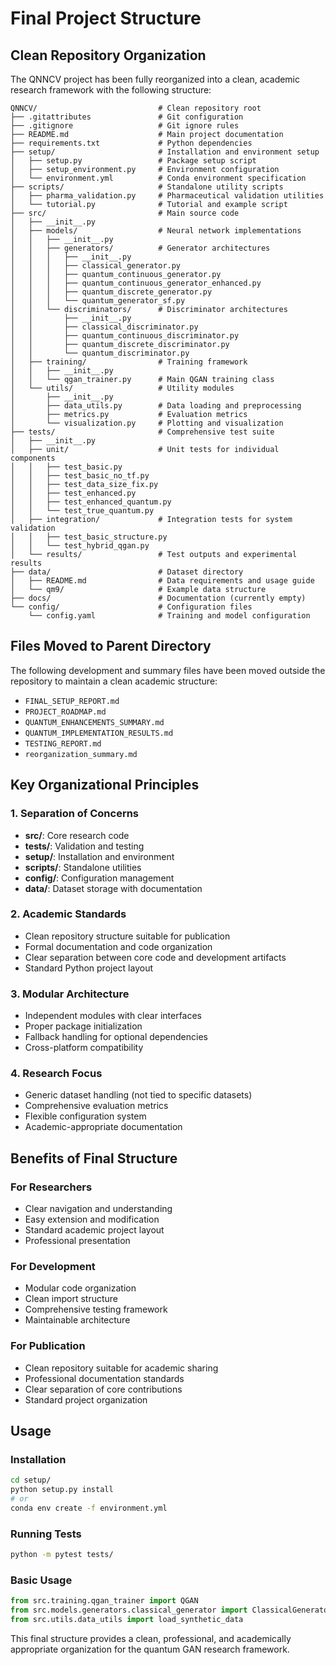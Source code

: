 # Final Project Structure

## Clean Repository Organization

The QNNCV project has been fully reorganized into a clean, academic research framework with the following structure:

```
QNNCV/                           # Clean repository root
├── .gitattributes               # Git configuration
├── .gitignore                   # Git ignore rules
├── README.md                    # Main project documentation
├── requirements.txt             # Python dependencies
├── setup/                       # Installation and environment setup
│   ├── setup.py                 # Package setup script
│   ├── setup_environment.py     # Environment configuration
│   └── environment.yml          # Conda environment specification
├── scripts/                     # Standalone utility scripts
│   ├── pharma_validation.py     # Pharmaceutical validation utilities
│   └── tutorial.py              # Tutorial and example script
├── src/                         # Main source code
│   ├── __init__.py
│   ├── models/                  # Neural network implementations
│   │   ├── __init__.py
│   │   ├── generators/          # Generator architectures
│   │   │   ├── __init__.py
│   │   │   ├── classical_generator.py
│   │   │   ├── quantum_continuous_generator.py
│   │   │   ├── quantum_continuous_generator_enhanced.py
│   │   │   ├── quantum_discrete_generator.py
│   │   │   └── quantum_generator_sf.py
│   │   └── discriminators/      # Discriminator architectures
│   │       ├── __init__.py
│   │       ├── classical_discriminator.py
│   │       ├── quantum_continuous_discriminator.py
│   │       ├── quantum_discrete_discriminator.py
│   │       └── quantum_discriminator.py
│   ├── training/                # Training framework
│   │   ├── __init__.py
│   │   └── qgan_trainer.py      # Main QGAN training class
│   └── utils/                   # Utility modules
│       ├── __init__.py
│       ├── data_utils.py        # Data loading and preprocessing
│       ├── metrics.py           # Evaluation metrics
│       └── visualization.py     # Plotting and visualization
├── tests/                       # Comprehensive test suite
│   ├── __init__.py
│   ├── unit/                    # Unit tests for individual components
│   │   ├── test_basic.py
│   │   ├── test_basic_no_tf.py
│   │   ├── test_data_size_fix.py
│   │   ├── test_enhanced.py
│   │   ├── test_enhanced_quantum.py
│   │   └── test_true_quantum.py
│   ├── integration/             # Integration tests for system validation
│   │   ├── test_basic_structure.py
│   │   └── test_hybrid_qgan.py
│   └── results/                 # Test outputs and experimental results
├── data/                        # Dataset directory
│   ├── README.md                # Data requirements and usage guide
│   └── qm9/                     # Example data structure
├── docs/                        # Documentation (currently empty)
└── config/                      # Configuration files
    └── config.yaml              # Training and model configuration
```

## Files Moved to Parent Directory

The following development and summary files have been moved outside the repository to maintain a clean academic structure:

- `FINAL_SETUP_REPORT.md`
- `PROJECT_ROADMAP.md`
- `QUANTUM_ENHANCEMENTS_SUMMARY.md`
- `QUANTUM_IMPLEMENTATION_RESULTS.md`
- `TESTING_REPORT.md`
- `reorganization_summary.md`

## Key Organizational Principles

### 1. **Separation of Concerns**
- **src/**: Core research code
- **tests/**: Validation and testing
- **setup/**: Installation and environment
- **scripts/**: Standalone utilities
- **config/**: Configuration management
- **data/**: Dataset storage with documentation

### 2. **Academic Standards**
- Clean repository structure suitable for publication
- Formal documentation and code organization
- Clear separation between core code and development artifacts
- Standard Python project layout

### 3. **Modular Architecture**
- Independent modules with clear interfaces
- Proper package initialization
- Fallback handling for optional dependencies
- Cross-platform compatibility

### 4. **Research Focus**
- Generic dataset handling (not tied to specific datasets)
- Comprehensive evaluation metrics
- Flexible configuration system
- Academic-appropriate documentation

## Benefits of Final Structure

### For Researchers
- Clear navigation and understanding
- Easy extension and modification
- Standard academic project layout
- Professional presentation

### For Development
- Modular code organization
- Clean import structure
- Comprehensive testing framework
- Maintainable architecture

### For Publication
- Clean repository suitable for academic sharing
- Professional documentation standards
- Clear separation of core contributions
- Standard project organization

## Usage

### Installation
```bash
cd setup/
python setup.py install
# or
conda env create -f environment.yml
```

### Running Tests
```bash
python -m pytest tests/
```

### Basic Usage
```python
from src.training.qgan_trainer import QGAN
from src.models.generators.classical_generator import ClassicalGenerator
from src.utils.data_utils import load_synthetic_data
```

This final structure provides a clean, professional, and academically appropriate organization for the quantum GAN research framework.

